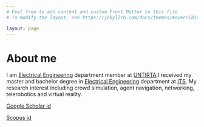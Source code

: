 ```yaml
---
# Feel free to add content and custom Front Matter to this file.
# To modify the layout, see https://jekyllrb.com/docs/themes/#overriding-theme-defaults

layout: page
---
```

# About me
I am [Electrical Engineering](http://elektro.untirta.ac.id/) department member at [UNTIRTA](https://untirta.ac.id/).I received my master and bachelor degree in [Electrical Engineering](https://www.its.ac.id/telektro/) department at [ITS](https://www.its.ac.id/). My research interest including crowd simulation, agent navigation, networking, telerobotics and virtual reality.

[Google Scholar id](https://scholar.google.co.id/citations?user=oSHs5EwAAAAJ&hl=en)

[Scopus id](https://www.scopus.com/authid/detail.uri?authorId=57209226965)